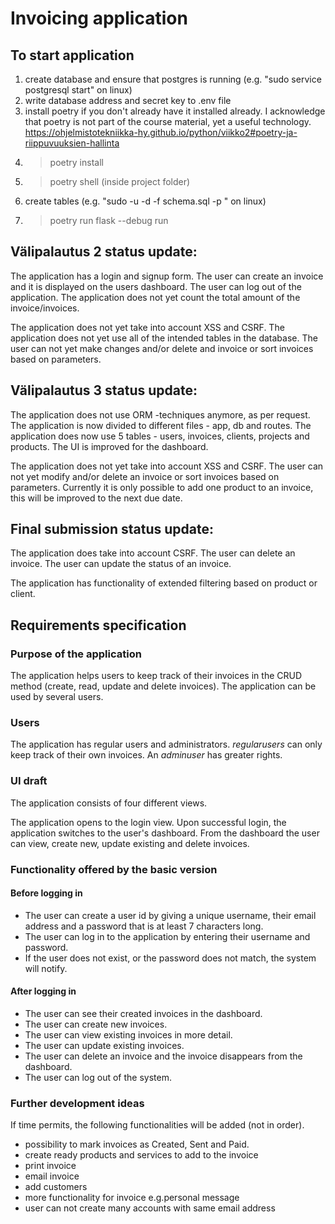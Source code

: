 # Invoicing application


## To start application

1) create database and ensure that postgres is running (e.g. "sudo service postgresql start" on linux) 
2) write database address and secret key to .env file
3) install poetry if you don't already have it installed already. I acknowledge that poetry is not part of the course material, yet a useful technology.
    https://ohjelmistotekniikka-hy.github.io/python/viikko2#poetry-ja-riippuvuuksien-hallinta
3) >poetry install
4) >poetry shell (inside project folder)
5) create tables (e.g. "sudo -u <user> -d <nameofdatabase> -f schema.sql -p <port>" on linux)
6) >poetry run flask --debug run


## Välipalautus 2 status update:
The application has a login and signup form.
The user can create an invoice and it is displayed on the users dashboard.
The user can log out of the application.
The application does not yet count the total amount of the invoice/invoices.

The application does not yet take into account XSS and CSRF.
The application does not yet use all of the intended tables in the database.
The user can not yet make changes and/or delete and invoice or sort invoices based on parameters.


## Välipalautus 3 status update:
The application does not use ORM -techniques anymore, as per request. The application is now divided to different files -  app, db and routes. The application does now use 5 tables - users, invoices, clients, projects and products. The UI is improved for the dashboard. 

The application does not yet take into account XSS and CSRF.
The user can not yet modify and/or delete an invoice or sort invoices based on parameters.
Currently it is only possible to add one product to an invoice, this will be improved to the next due date. 

## Final submission status update:
The application does take into account CSRF.
The user can delete an invoice.
The user can update the status of an invoice.

The application has functionality of extended filtering based on product or client.



## Requirements specification

### Purpose of the application

The application helps users to keep track of their invoices in the CRUD method (create, read, update and delete invoices). The application can be used by several users.

### Users

The application has regular users and administrators. _regularusers_ can only keep track of their own invoices. An  _adminuser_ has greater rights.

### UI draft

The application consists of four different views.

The application opens to the login view. Upon successful login, the application switches to the user's dashboard. From the dashboard the user can view, create new, update existing and delete invoices.

### Functionality offered by the basic version

#### Before logging in

- The user can create a user id by giving a unique username, their email address and a password that is at least 7 characters long. 
- The user can log in to the application by entering their username and password.
- If the user does not exist, or the password does not match, the system will notify.

#### After logging in

- The user can see their created invoices in the dashboard.
- The user can create new invoices.
- The user can view existing invoices in more detail.
- The user can update existing invoices.
- The user can delete an invoice and the invoice disappears from the dashboard.
- The user can log out of the system.

### Further development ideas

If time permits, the following functionalities will be added (not in order).
- possibility to mark invoices as Created, Sent and Paid.
- create ready products and services to add to the invoice
- print invoice
- email invoice
- add customers
- more functionality for invoice e.g.personal message
- user can not create many accounts with same email address
